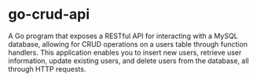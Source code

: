 # go-crud-api
A Go program that exposes a RESTful API for interacting with a MySQL database, allowing for CRUD operations on a users table through function handlers. This application enables you to insert new users, retrieve user information, update existing users, and delete users from the database, all through HTTP requests.
